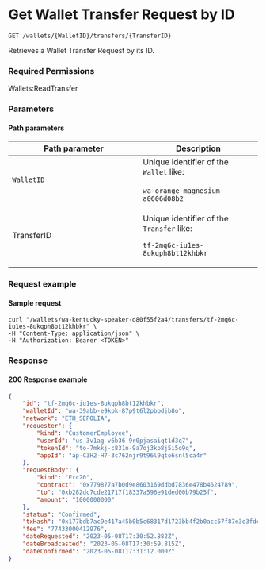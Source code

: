 # Get Wallet Transfer Request by ID

`GET /wallets/{WalletID}/transfers/{TransferID}`

Retrieves a Wallet Transfer Request by its ID.&#x20;

### Required Permissions <a href="#scopes" id="scopes"></a>

Wallets:ReadTransfer

### Parameters <a href="#request-example.1" id="request-example.1"></a>

#### Path parameters <a href="#path-parameters" id="path-parameters"></a>

<table><thead><tr><th width="248">Path parameter</th><th>Description</th></tr></thead><tbody><tr><td><code>WalletID</code></td><td>Unique identifier of the <code>Wallet</code> like:<br><br><code>wa-orange-magnesium-a0606d08b2</code></td></tr><tr><td>TransferID</td><td><p>Unique identifier of the <code>Transfer</code> like:</p><p></p><p><code>tf-2mq6c-iu1es-8ukqph8bt12khbkr</code></p></td></tr></tbody></table>

### Request example <a href="#request-example.1" id="request-example.1"></a>

#### Sample request <a href="#sample-request" id="sample-request"></a>

```shell
curl "/wallets/wa-kentucky-speaker-d80f55f2a4/transfers/tf-2mq6c-iu1es-8ukqph8bt12khbkr" \
-H "Content-Type: application/json" \
-H "Authorization: Bearer <TOKEN>"
```

### Response <a href="#response" id="response"></a>

#### 200 Response example <a href="#response-example" id="response-example"></a>

```json
{
    "id": "tf-2mq6c-iu1es-8ukqph8bt12khbkr",
    "walletId": "wa-39abb-e9kpk-87p9t6l2pbbdjb8o",
    "network": "ETH_SEPOLIA",
    "requester": {
        "kind": "CustomerEmployee",
        "userId": "us-3v1ag-v6b36-9r0pjasaiqt1d3q7",
        "tokenId": "to-7mkkj-c831n-9a7oj3kp8j5i5o9q",
        "appId": "ap-C3H2-H7-3c762njr9t96l9qto6snl5ca4r"
    },
    "requestBody": {
        "kind": "Erc20",
        "contract": "0x779877a7b0d9e8603169ddbd7836e478b4624789",
        "to": "0xb282dc7cde21717f18337a596e91ded00b79b25f",
        "amount": "1000000000"
    },
    "status": "Confirmed",
    "txHash": "0x177bdb7ac9e417a45b0b5c68317d1723bb4f2b0acc57f87e3e3fdc0e50d32a0f",
    "fee": "77433000412976",
    "dateRequested": "2023-05-08T17:30:52.882Z",
    "dateBroadcasted": "2023-05-08T17:30:59.815Z",
    "dateConfirmed": "2023-05-08T17:31:12.000Z"
}
```

